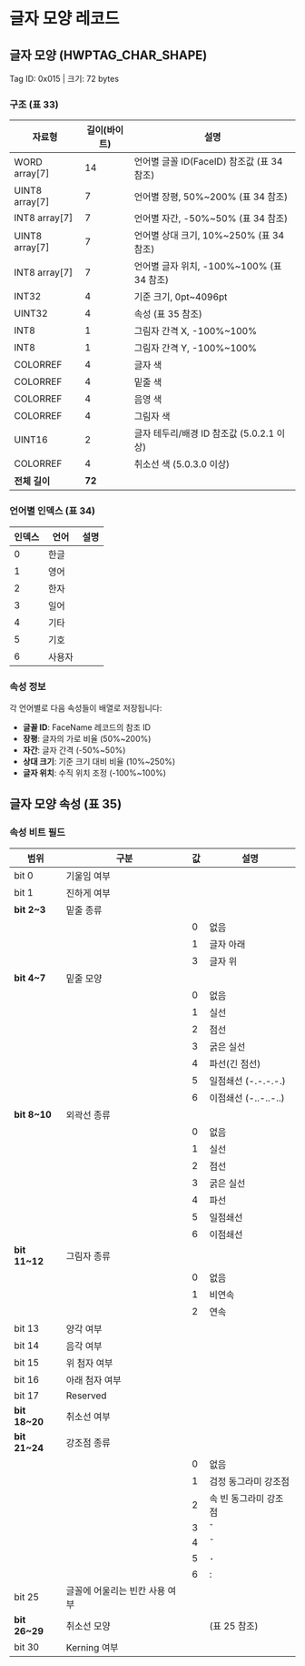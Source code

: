# 글자 모양 레코드

## 글자 모양 (HWPTAG_CHAR_SHAPE)

Tag ID: 0x015 | 크기: 72 bytes

### 구조 (표 33)
| 자료형 | 길이(바이트) | 설명 |
|--------|------------|------|
| WORD array[7] | 14 | 언어별 글꼴 ID(FaceID) 참조값 (표 34 참조) |
| UINT8 array[7] | 7 | 언어별 장평, 50%~200% (표 34 참조) |
| INT8 array[7] | 7 | 언어별 자간, -50%~50% (표 34 참조) |
| UINT8 array[7] | 7 | 언어별 상대 크기, 10%~250% (표 34 참조) |
| INT8 array[7] | 7 | 언어별 글자 위치, -100%~100% (표 34 참조) |
| INT32 | 4 | 기준 크기, 0pt~4096pt |
| UINT32 | 4 | 속성 (표 35 참조) |
| INT8 | 1 | 그림자 간격 X, -100%~100% |
| INT8 | 1 | 그림자 간격 Y, -100%~100% |
| COLORREF | 4 | 글자 색 |
| COLORREF | 4 | 밑줄 색 |
| COLORREF | 4 | 음영 색 |
| COLORREF | 4 | 그림자 색 |
| UINT16 | 2 | 글자 테두리/배경 ID 참조값 (5.0.2.1 이상) |
| COLORREF | 4 | 취소선 색 (5.0.3.0 이상) |
| **전체 길이** | **72** | |

### 언어별 인덱스 (표 34)
| 인덱스 | 언어 | 설명 |
|--------|------|------|
| 0 | 한글 | |
| 1 | 영어 | |
| 2 | 한자 | |
| 3 | 일어 | |
| 4 | 기타 | |
| 5 | 기호 | |
| 6 | 사용자 | |

### 속성 정보
각 언어별로 다음 속성들이 배열로 저장됩니다:
- **글꼴 ID**: FaceName 레코드의 참조 ID
- **장평**: 글자의 가로 비율 (50%~200%)
- **자간**: 글자 간격 (-50%~50%)
- **상대 크기**: 기준 크기 대비 비율 (10%~250%)
- **글자 위치**: 수직 위치 조정 (-100%~100%)

## 글자 모양 속성 (표 35)

### 속성 비트 필드
| 범위 | 구분 | 값 | 설명 |
|------|------|----|----- |
| bit 0 | 기울임 여부 | | |
| bit 1 | 진하게 여부 | | |
| **bit 2~3** | 밑줄 종류 | | |
| | | 0 | 없음 |
| | | 1 | 글자 아래 |
| | | 3 | 글자 위 |
| **bit 4~7** | 밑줄 모양 | | |
| | | 0 | 없음 |
| | | 1 | 실선 |
| | | 2 | 점선 |
| | | 3 | 굵은 실선 |
| | | 4 | 파선(긴 점선) |
| | | 5 | 일점쇄선 (-.-.-.-.) |
| | | 6 | 이점쇄선 (-..-..-..) |
| **bit 8~10** | 외곽선 종류 | | |
| | | 0 | 없음 |
| | | 1 | 실선 |
| | | 2 | 점선 |
| | | 3 | 굵은 실선 |
| | | 4 | 파선 |
| | | 5 | 일점쇄선 |
| | | 6 | 이점쇄선 |
| **bit 11~12** | 그림자 종류 | | |
| | | 0 | 없음 |
| | | 1 | 비연속 |
| | | 2 | 연속 |
| bit 13 | 양각 여부 | | |
| bit 14 | 음각 여부 | | |
| bit 15 | 위 첨자 여부 | | |
| bit 16 | 아래 첨자 여부 | | |
| bit 17 | Reserved | | |
| **bit 18~20** | 취소선 여부 | | |
| **bit 21~24** | 강조점 종류 | | |
| | | 0 | 없음 |
| | | 1 | 검정 동그라미 강조점 |
| | | 2 | 속 빈 동그라미 강조점 |
| | | 3 | ˇ |
| | | 4 | ˜ |
| | | 5 | ･ |
| | | 6 | : |
| bit 25 | 글꼴에 어울리는 빈칸 사용 여부 | | |
| **bit 26~29** | 취소선 모양 | | (표 25 참조) |
| bit 30 | Kerning 여부 | | |